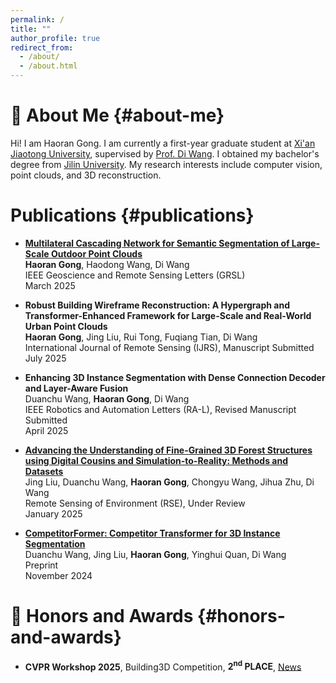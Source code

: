 ```yaml
---
permalink: /
title: ""
author_profile: true
redirect_from: 
  - /about/
  - /about.html
---
```


# :mag_right: About Me {#about-me}

Hi! I am Haoran Gong. I am currently a first-year graduate student at [Xi'an Jiaotong University](https://www.xjtu.edu.cn/), supervised by [Prof. Di Wang](https://gr.xjtu.edu.cn/en/web/diwang). I obtained my bachelor's degree from [Jilin University](https://www.jlu.edu.cn/). My research interests include computer vision, point clouds, and 3D reconstruction.

# Publications {#publications}
- [**Multilateral Cascading Network for Semantic Segmentation of Large-Scale Outdoor Point Clouds**](https://doi.org/10.1109/LGRS.2025.3547913)  
    **Haoran Gong**, Haodong Wang, Di Wang  
  IEEE Geoscience and Remote Sensing Letters (GRSL)  
  March 2025

- **Robust Building Wireframe Reconstruction: A Hypergraph and Transformer-Enhanced Framework for Large-Scale and Real-World Urban Point Clouds**  
  **Haoran Gong**, Jing Liu, Rui Tong, Fuqiang Tian, Di Wang  
  International Journal of Remote Sensing (IJRS), Manuscript Submitted  
  July 2025
  
- **Enhancing 3D Instance Segmentation with Dense Connection Decoder and Layer-Aware Fusion**  
  Duanchu Wang, **Haoran Gong**, Di Wang  
  IEEE Robotics and Automation Letters (RA-L), Revised Manuscript Submitted  
  April 2025

- [**Advancing the Understanding of Fine-Grained 3D Forest Structures using Digital Cousins and Simulation-to-Reality: Methods and Datasets**](https://arxiv.org/abs/2501.03637)  
  Jing Liu, Duanchu Wang, **Haoran Gong**, Chongyu Wang, Jihua Zhu, Di Wang  
  Remote Sensing of Environment (RSE), Under Review  
  January 2025

- [**CompetitorFormer: Competitor Transformer for 3D Instance Segmentation**](https://arxiv.org/abs/2411.14179)  
  Duanchu Wang, Jing Liu, **Haoran Gong**, Yinghui Quan, Di Wang  
  Preprint  
  November 2024

# :tada: Honors and Awards {#honors-and-awards}
- **CVPR Workshop 2025**, Building3D Competition, **2<sup>nd</sup> PLACE**, [News](https://gr.xjtu.edu.cn/en/web/diwang/home?p_p_id=cn_edu_xjtu_news_NewsPortlet&p_p_lifecycle=0&p_p_state=maximized&p_p_mode=view&_cn_edu_xjtu_news_NewsPortlet_mvcRenderCommandName=%2Fnews%2Fview_news&_cn_edu_xjtu_news_NewsPortlet_redirect=%2Fen%2Fweb%2Fdiwang&_cn_edu_xjtu_news_NewsPortlet_newsId=17271514)
